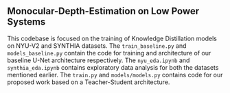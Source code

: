 ## Monocular-Depth-Estimation on Low Power Systems

This codebase is focused on the training of Knowledge Distillation models on NYU-V2 and SYNTHIA datasets. The `train_baseline.py` and `models_baseline.py` contain the code for training and architecture of our baseline U-Net architecture respectively.
The `nyu_eda.ipynb` and `synthia_eda.ipynb` contains exploratory data analysis for both the datasets mentioned earlier. 
The `train.py` and `models/models.py` contains code for our proposed work based on a Teacher-Student architecture.
